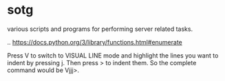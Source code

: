 sotg
====
various scripts and programs for performing server related tasks.

..
https://docs.python.org/3/library/functions.html#enumerate


Press V to switch to VISUAL LINE mode and highlight the lines you want to indent by pressing j. Then press > to indent them. So the complete command would be Vjjj>.
